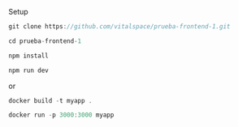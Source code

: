 
Setup

```typescript
git clone https://github.com/vitalspace/prueba-frontend-1.git

cd prueba-frontend-1

npm install

npm run dev
```

or 

```typescript
docker build -t myapp .

docker run -p 3000:3000 myapp
```

      
